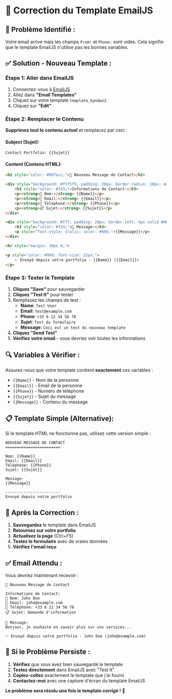 # 🔧 Correction du Template EmailJS

## 🚨 **Problème Identifié :**

Votre email arrive mais les champs `From:` et `Phone:` sont vides. Cela signifie que le template EmailJS n'utilise pas les bonnes variables.

## ✅ **Solution - Nouveau Template :**

### **Étape 1: Aller dans EmailJS**
1. Connectez-vous à [EmailJS](https://dashboard.emailjs.com/)
2. Allez dans **"Email Templates"**
3. Cliquez sur votre template `template_byndwz2`
4. Cliquez sur **"Edit"**

### **Étape 2: Remplacer le Contenu**

**Supprimez tout le contenu actuel** et remplacez par ceci :

#### **Subject (Sujet):**
```
Contact Portfolio: {{Sujet}}
```

#### **Content (Contenu HTML):**
```html
<h2 style="color: #007acc;">📧 Nouveau Message de Contact</h2>

<div style="background: #f5f5f5; padding: 20px; border-radius: 10px; margin: 20px 0;">
    <h3 style="color: #333;">Informations de Contact:</h3>
    <p><strong>👤 Nom:</strong> {{Name}}</p>
    <p><strong>📧 Email:</strong> {{Email}}</p>
    <p><strong>📱 Téléphone:</strong> {{Phone}}</p>
    <p><strong>📋 Sujet:</strong> {{Sujet}}</p>
</div>

<div style="background: #fff; padding: 20px; border-left: 4px solid #007acc; margin: 20px 0;">
    <h3 style="color: #333;">💬 Message:</h3>
    <p style="font-style: italic; color: #666;">{{Message}}</p>
</div>

<hr style="margin: 30px 0;">

<p style="color: #999; font-size: 12px;">
    ✨ Envoyé depuis votre portfolio - {{Name}} ({{Email}})
</p>
```

### **Étape 3: Tester le Template**

1. **Cliquez "Save"** pour sauvegarder
2. **Cliquez "Test It"** pour tester
3. Remplissez les champs de test :
   - **Name**: `Test User`
   - **Email**: `test@example.com`
   - **Phone**: `+33 6 12 34 56 78`
   - **Sujet**: `Test du formulaire`
   - **Message**: `Ceci est un test du nouveau template`
4. **Cliquez "Send Test"**
5. **Vérifiez votre email** - vous devriez voir toutes les informations

## 🔍 **Variables à Vérifier :**

Assurez-vous que votre template contient **exactement** ces variables :

- `{{Name}}` - Nom de la personne
- `{{Email}}` - Email de la personne  
- `{{Phone}}` - Numéro de téléphone
- `{{Sujet}}` - Sujet du message
- `{{Message}}` - Contenu du message

## 📋 **Template Simple (Alternative):**

Si le template HTML ne fonctionne pas, utilisez cette version simple :

```
NOUVEAU MESSAGE DE CONTACT
========================

Nom: {{Name}}
Email: {{Email}}
Téléphone: {{Phone}}
Sujet: {{Sujet}}

Message:
{{Message}}

------------------------
Envoyé depuis votre portfolio
```

## 🔄 **Après la Correction :**

1. **Sauvegardez** le template dans EmailJS
2. **Retournez sur votre portfolio**
3. **Actualisez la page** (Ctrl+F5)
4. **Testez le formulaire** avec de vraies données
5. **Vérifiez l'email reçu**

## ✅ **Email Attendu :**

Vous devriez maintenant recevoir :

```
📧 Nouveau Message de Contact

Informations de Contact:
👤 Nom: John Doe
📧 Email: john@example.com
📱 Téléphone: +33 6 12 34 56 78
📋 Sujet: Demande d'information

💬 Message:
Bonjour, je souhaite en savoir plus sur vos services...

✨ Envoyé depuis votre portfolio - John Doe (john@example.com)
```

## 🚨 **Si le Problème Persiste :**

1. **Vérifiez** que vous avez bien sauvegardé le template
2. **Testez directement** dans EmailJS avec "Test It"
3. **Copiez-collez** exactement le template que j'ai fourni
4. **Contactez-moi** avec une capture d'écran du template EmailJS

**Le problème sera résolu une fois le template corrigé !** 🎉 
